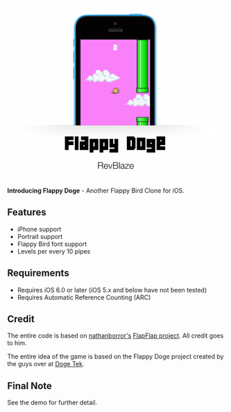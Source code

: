 <img src="Cover.png" width="500" />


**Introducing Flappy Doge** - Another Flappy Bird Clone for iOS.

## Features

- iPhone support
- Portrait support
- Flappy Bird font support
- Levels per every 10 pipes

## Requirements
- Requires iOS 6.0 or later (iOS 5.x and below have not been tested)
- Requires Automatic Reference Counting (ARC)

## Credit

The entire code is based on <a href="https://github.com/nathanborror">nathanborror's</a> <a href="https://github.com/nathanborror/FlapFlap">FlapFlap project</a>. All credit goes to him.

The entire idea of the game is based on the Flappy Doge project created by the guys over at <a href="http://dogetek.co">Doge Tek</a>.

## Final Note

See the demo for further detail.
